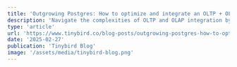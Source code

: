 ```yaml
---
title: 'Outgrowing Postgres: How to optimize and integrate an OLTP + OLAP stack'
description: 'Navigate the complexities of OLTP and OLAP integration by choosing simple, scalable data movement patterns that reduce infrastructure overhead and keep your focus on building great products for users.'
type: 'article'
url: 'https://www.tinybird.co/blog-posts/outgrowing-postgres-how-to-optimize-and-integrate-an-oltp-olap-stack'
date: '2025-02-27'
publication: 'Tinybird Blog'
image: '/assets/media/tinybird-blog.png'
---
```

